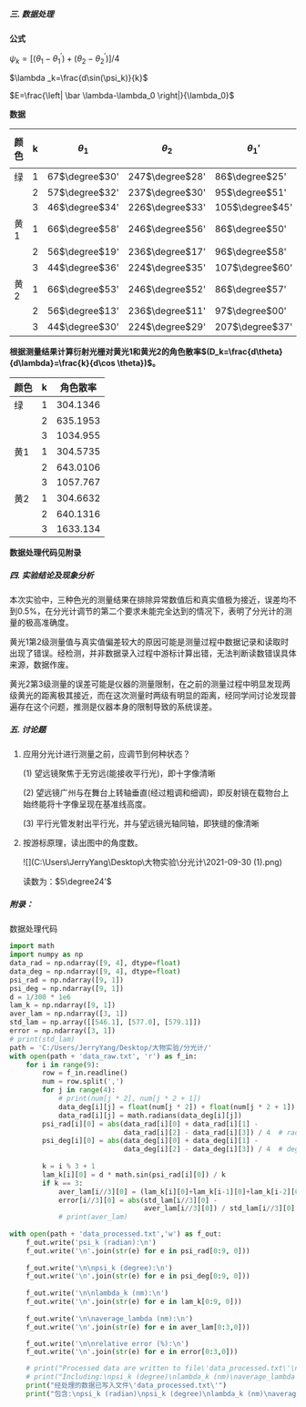 ##### 三. 数据处理

**公式**

$\psi _k=\left[ \left( \theta _1-{\theta _1}^{'} \right) +\left( \theta _2-{\theta _2}^{'} \right) \right] /4$​

$\lambda _k=\frac{d\sin(\psi_k)}{k}$​

$E=\frac{\left| \bar \lambda-\lambda_0 \right|}{\lambda_0}$​



**数据**

| 颜色 | k    | $\theta_1$​     | $\theta_2$​      | ${\theta_1}'$​​   | ${\theta_2}'$​   | $\psi_k \text{($\degree$)}$ | $\lambda _k\text{(nm)}$​ | $\overline \lambda_k \text{(nm)}$ | $\lambda_{std}\text{(nm)}$​​ | $\text{E(\%)}$​​ |
| ---- | ---- | -------------- | --------------- | --------------- | --------------- | --------------------------- | ----------------------- | --------------------------------- | -------------------------- | -------------- |
| 绿   | 1    | 67$\degree$30' | 247$\degree$28' | 86$\degree$25'  | 266$\degree$​23' | 9.458333                    | 547.7677                | 547.8                             | 546.1                      | 0.32           |
|      | 2    | 57$\degree$32' | 237$\degree$30' | 95$\degree$51'  | 275$\degree$50' | 19.1625                     | 547.0808                |                                   |                            |                |
|      | 3    | 46$\degree$34' | 226$\degree$33' | 105$\degree$45' | 285$\degree$43' | 29.5875                     | 548.6135                |                                   |                            |                |
| 黄1  | 1    | 66$\degree$58' | 246$\degree$56' | 86$\degree$50'  | 266$\degree$50' | 9.941667                    | 575.4848                | 579.6                             | 577.0                      | 0.45           |
|      | 2    | 56$\degree$19‘ | 236$\degree$17' | 96$\degree$58'  | 279$\degree$56' | 21.075                      | ~~599.3162~~(?)         | (剔除)                            |                            |                |
|      | 3    | 44$\degree$36' | 224$\degree$35' | 107$\degree$60' | 287$\degree$58' | 31.69583                    | 583.7886                |                                   |                            |                |
| 黄2  | 1    | 66$\degree$53' | 246$\degree$52' | 86$\degree$57'  | 266$\degree$57' | 10.0375                     | 580.9757                | 580.9                             | 579.1                      | 0.31           |
|      | 2    | 56$\degree$13' | 236$\degree$11' | 97$\degree$00'  | 276$\degree$59' | 20.39583                    | 580.8398                |                                   |                            |                |
|      | 3    | 44$\degree$30' | 224$\degree$29' | 207$\degree$37' | 287$\degree$36' | 56.55833                    | ~~927.1637~~(?)         | (剔除)                            |                            |                |



**根据测量结果计算衍射光栅对黄光1和黄光2的角色散率$(D_k=\frac{d\theta}{d\lambda}=\frac{k}{d\cos \theta})$​​​。**

| 颜色 | k    | 角色散率 |
| ---- | ---- | -------- |
| 绿   | 1    | 304.1346 |
|      | 2    | 635.1953 |
|      | 3    | 1034.955 |
| 黄1  | 1    | 304.5735 |
|      | 2    | 643.0106 |
|      | 3    | 1057.767 |
| 黄2  | 1    | 304.6632 |
|      | 2    | 640.1316 |
|      | 3    | 1633.134 |



**数据处理代码见附录**



##### 四. 实验结论及现象分析

本次实验中，三种色光的测量结果在排除异常数值后和真实值极为接近，误差均不到0.5%，在分光计调节的第二个要求未能完全达到的情况下，表明了分光计的测量的极高准确度。

黄光1第2级测量值与真实值偏差较大的原因可能是测量过程中数据记录和读取时出现了错误。经检测，并非数据录入过程中游标计算出错，无法判断读数错误具体来源，数据作废。

黄光2第3级测量的误差可能是仪器的测量限制，在之前的测量过程中明显发现两级黄光的距离极其接近，而在这次测量时两级有明显的距离，经同学间讨论发现普遍存在这个问题，推测是仪器本身的限制导致的系统误差。



##### 五. 讨论题

1. 应用分光计进行测量之前，应调节到何种状态？

   (1) 望远镜聚焦于无穷远(能接收平行光)，即十字像清晰

   (2) 望远镜广州与在舞台上转轴垂直(经过粗调和细调)，即反射镜在载物台上始终能将十字像呈现在基准线高度。

   (3) 平行光管发射出平行光，并与望远镜光轴同轴，即狭缝的像清晰

2. 按游标原理，读出图中的角度数。

   ![](C:\Users\JerryYang\Desktop\大物实验\分光计\2021-09-30 (1).png)

   读数为：$5\degree24'$



##### 附录：

数据处理代码

```python
import math
import numpy as np
data_rad = np.ndarray([9, 4], dtype=float)
data_deg = np.ndarray([9, 4], dtype=float)
psi_rad = np.ndarray([9, 1])
psi_deg = np.ndarray([9, 1])
d = 1/300 * 1e6
lam_k = np.ndarray([9, 1])
aver_lam = np.ndarray([3, 1])
std_lam = np.array([[546.1], [577.0], [579.1]])
error = np.ndarray([3, 1])
# print(std_lam)
path = 'C:/Users/JerryYang/Desktop/大物实验/分光计/'
with open(path + 'data_raw.txt', 'r') as f_in:
    for i in range(9):
        row = f_in.readline()
        num = row.split(',')
        for j in range(4):
            # print(num[j * 2], num[j * 2 + 1])
            data_deg[i][j] = float(num[j * 2]) + float(num[j * 2 + 1]) / 60  # 拼接成以度为单位的数值
            data_rad[i][j] = math.radians(data_deg[i][j])
        psi_rad[i][0] = abs(data_rad[i][0] + data_rad[i][1] -
                            data_rad[i][2] - data_rad[i][3]) / 4  # radians
        psi_deg[i][0] = abs(data_deg[i][0] + data_deg[i][1] -
                            data_deg[i][2] - data_deg[i][3]) / 4  # degrees 
        
        k = i % 3 + 1
        lam_k[i][0] = d * math.sin(psi_rad[i][0]) / k
        if k == 3:
            aver_lam[i//3][0] = (lam_k[i][0]+lam_k[i-1][0]+lam_k[i-2][0])/3
            error[i//3][0] = abs(std_lam[i//3][0] -
                                 aver_lam[i//3][0]) / std_lam[i//3][0] * 100
            # print(aver_lam)
        
with open(path + 'data_processed.txt','w') as f_out:
    f_out.write('psi_k (radian):\n')
    f_out.write('\n'.join(str(e) for e in psi_rad[0:9, 0]))
    
    f_out.write('\n\npsi_k (degree):\n')
    f_out.write('\n'.join(str(e) for e in psi_deg[0:9, 0]))
    
    f_out.write('\n\nlambda_k (nm):\n')
    f_out.write('\n'.join(str(e) for e in lam_k[0:9, 0]))
    
    f_out.write('\n\naverage_lambda (nm):\n')
    f_out.write('\n'.join(str(e) for e in aver_lam[0:3,0]))

    f_out.write('\n\nrelative error (%):\n')
    f_out.write('\n'.join(str(e) for e in error[0:3,0]))

    # print("Processed data are written to file\'data_processed.txt\'\n")
    # print("Including:\npsi_k (degree)\nlambda_k (nm)\naverage_lambda (nm)\nrelative error (%)\n")
    print("经处理的数据已写入文件\'data_processed.txt\'")
    print("包含:\npsi_k (radian)\npsi_k (degree)\nlambda_k (nm)\naverage_lambda (nm)\nrelative error (%)")
```
